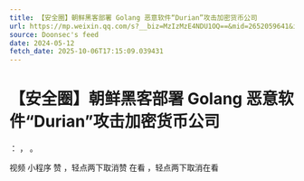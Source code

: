 ```yaml
---
title: 【安全圈】朝鲜黑客部署 Golang 恶意软件“Durian”攻击加密货币公司
url: https://mp.weixin.qq.com/s?__biz=MzIzMzE4NDU1OQ==&mid=2652059641&idx=2&sn=a801dffce45944f233d33fdad3d9d773
source: Doonsec's feed
date: 2024-05-12
fetch_date: 2025-10-06T17:15:09.039431
---
```


# 【安全圈】朝鲜黑客部署 Golang 恶意软件“Durian”攻击加密货币公司

：
，
。

视频
小程序
赞
，轻点两下取消赞
在看
，轻点两下取消在看